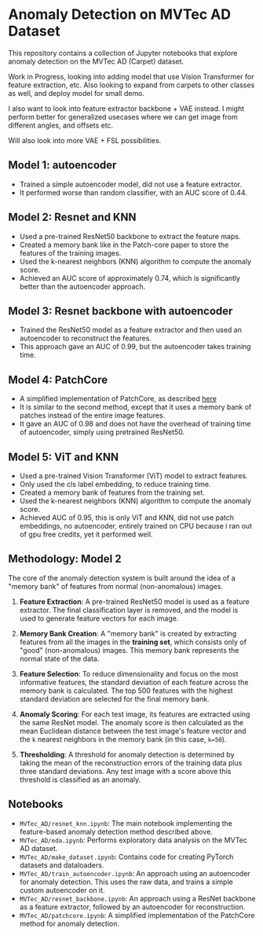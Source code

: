 # Anomaly Detection on MVTec AD Dataset

This repository contains a collection of Jupyter notebooks that explore anomaly detection on the MVTec AD (Carpet) dataset.

Work in Progress, looking into adding model that use Vision Transformer for feature extraction, etc.
Also looking to expand from carpets to other classes as well, and deploy model for small demo.

I also want to look into feature extractor backbone + VAE instead. I might perform better for generalized usecases where we can get image from different angles, and offsets etc.

Will also look into more VAE + FSL possibilities.

## Model 1: autoencoder

- Trained a simple autoencoder model, did not use a feature extractor.
- It performed worse than random classifier, with an AUC score of 0.44.

## Model 2: Resnet and KNN

- Used a pre-trained ResNet50 backbone to extract the feature maps.
- Created a memory bank like in the Patch-core paper to store the features of the training images.
- Used the k-nearest neighbors (KNN) algorithm to compute the anomaly score.
- Achieved an AUC score of approximately 0.74, which is significantly better than the autoencoder approach.

## Model 3: Resnet backbone with autoencoder

- Trained the ResNet50 model as a feature extractor and then used an autoencoder to reconstruct the features.
- This approach gave an AUC of 0.99, but the autoencoder takes training time.

## Model 4: PatchCore

- A simplified implementation of PatchCore, as described [here](https://arxiv.org/abs/2106.08265)
- It is similar to the second method, except that it uses a memory bank of patches instead of the entire image features.
- It gave an AUC of 0.98 and does not have the overhead of training time of autoencoder, simply using pretrained ResNet50.

## Model 5: ViT and KNN

- Used a pre-trained Vision Transformer (ViT) model to extract features.
- Only used the cls label embedding, to reduce training time.
- Created a memory bank of features from the training set.
- Used the k-nearest neighbors (KNN) algorithm to compute the anomaly score.
- Achieved AUC of 0.95, this is only ViT and KNN, did not use patch embeddings, no autoencoder, entirely trained on CPU because i ran out of gpu free credits, yet it performed well.

## Methodology: Model 2

The core of the anomaly detection system is built around the idea of a "memory bank" of features from normal (non-anomalous) images.

1.  **Feature Extraction**: A pre-trained ResNet50 model is used as a feature extractor. The final classification layer is removed, and the model is used to generate feature vectors for each image.

2.  **Memory Bank Creation**: A "memory bank" is created by extracting features from all the images in the **training set**, which consists only of "good" (non-anomalous) images. This memory bank represents the normal state of the data.

3.  **Feature Selection**: To reduce dimensionality and focus on the most informative features, the standard deviation of each feature across the memory bank is calculated. The top 500 features with the highest standard deviation are selected for the final memory bank.

4.  **Anomaly Scoring**: For each test image, its features are extracted using the same ResNet model. The anomaly score is then calculated as the mean Euclidean distance between the test image's feature vector and the `k` nearest neighbors in the memory bank (in this case, `k=50`).

5.  **Thresholding**: A threshold for anomaly detection is determined by taking the mean of the reconstruction errors of the training data plus three standard deviations. Any test image with a score above this threshold is classified as an anomaly.

## Notebooks

- `MVTec_AD/resnet_knn.ipynb`: The main notebook implementing the feature-based anomaly detection method described above.
- `MVTec_AD/eda.ipynb`: Performs exploratory data analysis on the MVTec AD dataset.
- `MVTec_AD/make_dataset.ipynb`: Contains code for creating PyTorch datasets and dataloaders.
- `MVTec_AD/train_autoencoder.ipynb`: An approach using an autoencoder for anomaly detection. This uses the raw data, and trains a simple custom autoencoder on it.
- `MVTec_AD/resnet_backbone.ipynb`: An approach using a ResNet backbone as a feature extractor, followed by an autoencoder for reconstruction.
- `MVTec_AD/patchcore.ipynb`: A simplified implementation of the PatchCore method for anomaly detection.

